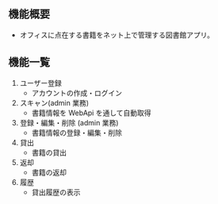 ## 機能概要

- オフィスに点在する書籍をネット上で管理する図書館アプリ。

## 機能一覧

1. ユーザー登録
   - アカウントの作成・ログイン
2. スキャン(admin 業務)
   - 書籍情報を WebApi を通して自動取得
3. 登録・編集・削除 (admin 業務)
   - 書籍情報の登録・編集・削除
4. 貸出
   - 書籍の貸出
5. 返却
   - 書籍の返却
6. 履歴
   - 貸出履歴の表示
